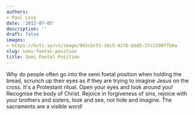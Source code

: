 ```yaml
---
authors:
- Paul Levy
date: '2012-07-05'
description: ''
draft: false
images:
- https://hcti.io/v1/image/943cbc51-16c5-427b-b6d5-2fc2200ffb0a
slug: semi-foetal-position
title: Semi Foetal Position
---
```


Why do people often go into the semi foetal position when holding the bread, scrunch up their eyes as if they are trying to imagine Jesus on the cross. It's a Protestant ritual. Open your eyes and look around you! Recognise the body of Christ. Rejoice in forgiveness of sins, rejoice with your brothers and sisters, look and see, not hide and imagine. The sacraments are a visible word!